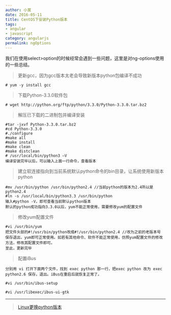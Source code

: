 ```yaml
---
author: 小莫
date: 2016-05-11
title: CentOS下安装Python版本
tags:
- angular
- javascript
category: angularjs
permalink: ngOptions
---
```

我们在使用select>option的时候经常会遇到一些问题，这里是对ng-options使用的一些总结。
<!--more-->

> 更新gcc，因为gcc版本太老会导致新版本python包编译不成功

```
# yum -y install gcc
```

> 下载Python-3.3.0软件包

```
# wget http://python.org/ftp/python/3.3.0/Python-3.3.0.tar.bz2
```

> 解压已下载的二进制包并编译安装

```
#tar -jxvf Python-3.3.0.tar.bz2 
#cd Python-3.3.0 
#./configure 
#make all 
#make install 
#make clean 
#make distclean 
# /usr/local/bin/python3 –V
编译安装完毕以后，可以输入上面一行命令，查看版本

```

> 建立软连接指向到当前系统默认python命令的bin目录，让系统使用新版本python

```
#mv /usr/bin/python /usr/bin/python2.4 //当前python的版本为2.4所以是python2.4 
#ln -s /usr/local/bin/python3.3 /usr/bin/python 
输入#python -V，即可查看当前默认python版本 
默认的python成功指向3.3.0以后，yum不能正常使用，需要修改yum的配置文件

```
> 修改yum配置文件 

```
#vi /usr/bin/yum 
把文件头部的#!/usr/bin/python改成#!/usr/bin/python2.4 //改为之前的老版本号 
保存退出，yum即可正常使用。如若有其他命令、软件不能正常使用，仿照yum配置文件的修改方法，修改其配置文件即可。 
至此，更新完毕
```

> 配置iBus

```
分别用 vi 打开下面两个文件，找到 exec python 那一行，把exec python 改为 exec python2.6 保存，退出。iBus在重启后就恢复正常了。

#vi /usr/bin/ibus-setup 

#vi /usr/libexec/ibus-ui-gtk 
```

---

> [Linux更换python版本](http://www.cnblogs.com/zrz43/p/4895635.html)

